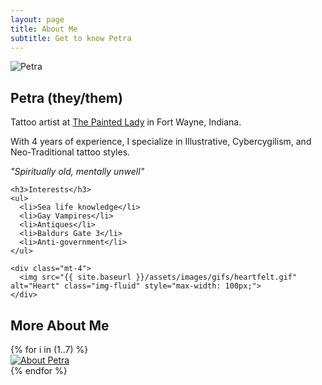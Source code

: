 ```yaml
---
layout: page
title: About Me
subtitle: Get to know Petra
---
```


<div class="about-container">
  <div class="about-image">
    <img src="{{ site.baseurl }}/assets/images/profile/PrimaryProfile.jpg" alt="Petra" class="img-fluid rounded">
  </div>
  <div class="about-text">
    <h2>Petra (they/them)</h2>
    <p>Tattoo artist at <a href="https://www.instagram.com/thepaintedladyfw/" target="_blank">The Painted Lady</a> in Fort Wayne, Indiana.</p>
    <p>With 4 years of experience, I specialize in Illustrative, Cybercygilism, and Neo-Traditional tattoo styles.</p>
    <p><em>"Spiritually old, mentally unwell"</em></p>
    
    <h3>Interests</h3>
    <ul>
      <li>Sea life knowledge</li>
      <li>Gay Vampires</li>
      <li>Antiques</li>
      <li>Baldurs Gate 3</li>
      <li>Anti-government</li>
    </ul>
    
    <div class="mt-4">
      <img src="{{ site.baseurl }}/assets/images/gifs/heartfelt.gif" alt="Heart" class="img-fluid" style="max-width: 100px;">
    </div>
  </div>
</div>

<div class="row mt-5">
  <div class="col">
    <h2>More About Me</h2>
    <div class="row">
      {% for i in (1..7) %}
        <div class="col-md-4 mb-4">
          <a href="{{ site.baseurl }}/assets/images/profile/about_me_{{ i }}.jpg" data-lightbox="about-gallery" data-title="About Petra">
            <img src="{{ site.baseurl }}/assets/images/profile/about_me_{{ i }}.jpg" alt="About Petra" class="img-fluid rounded">
          </a>
        </div>
      {% endfor %}
    </div>
  </div>
</div>
